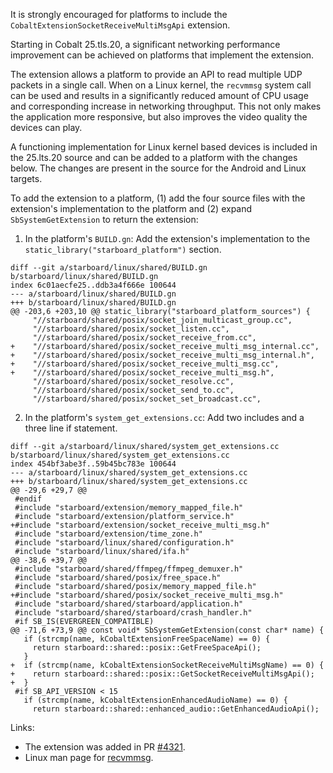 It is strongly encouraged for platforms to include the
`CobaltExtensionSocketReceiveMultiMsgApi` extension.

Starting in Cobalt 25.tls.20, a significant networking performance
improvement can be achieved on platforms that implement the
extension.

The extension allows a platform to provide an API to read multiple
UDP packets in a single call.  When on a Linux kernel, the `recvmmsg`
system call can be used and results in a significantly reduced amount
of CPU usage and corresponding increase in networking throughput.
This not only makes the application more responsive, but also
improves the video quality the devices can play.

A functioning implementation for Linux kernel based devices is
included in the 25.lts.20 source and can be added to a platform with
the changes below.  The changes are present in the source for the
Android and Linux targets.

To add the extension to a platform, (1) add the four source files
with the extension's implementation to the platform and (2) expand
`SbSystemGetExtension` to return the extension:

1.  In the platform's `BUILD.gn`: 
    Add the extension's implementation to the
    `static_library("starboard_platform")` section.

```
diff --git a/starboard/linux/shared/BUILD.gn b/starboard/linux/shared/BUILD.gn
index 6c01aecfe25..ddb3a4f666e 100644
--- a/starboard/linux/shared/BUILD.gn
+++ b/starboard/linux/shared/BUILD.gn
@@ -203,6 +203,10 @@ static_library("starboard_platform_sources") {
     "//starboard/shared/posix/socket_join_multicast_group.cc",
     "//starboard/shared/posix/socket_listen.cc",
     "//starboard/shared/posix/socket_receive_from.cc",
+    "//starboard/shared/posix/socket_receive_multi_msg_internal.cc",
+    "//starboard/shared/posix/socket_receive_multi_msg_internal.h",
+    "//starboard/shared/posix/socket_receive_multi_msg.cc",
+    "//starboard/shared/posix/socket_receive_multi_msg.h",
     "//starboard/shared/posix/socket_resolve.cc",
     "//starboard/shared/posix/socket_send_to.cc",
     "//starboard/shared/posix/socket_set_broadcast.cc",
```

2.  In the platform's `system_get_extensions.cc`: 
    Add two includes and a three line if statement.

```
diff --git a/starboard/linux/shared/system_get_extensions.cc b/starboard/linux/shared/system_get_extensions.cc
index 454bf3abe3f..59b45bc783e 100644
--- a/starboard/linux/shared/system_get_extensions.cc
+++ b/starboard/linux/shared/system_get_extensions.cc
@@ -29,6 +29,7 @@
 #endif
 #include "starboard/extension/memory_mapped_file.h"
 #include "starboard/extension/platform_service.h"
+#include "starboard/extension/socket_receive_multi_msg.h"
 #include "starboard/extension/time_zone.h"
 #include "starboard/linux/shared/configuration.h"
 #include "starboard/linux/shared/ifa.h"
@@ -38,6 +39,7 @@
 #include "starboard/shared/ffmpeg/ffmpeg_demuxer.h"
 #include "starboard/shared/posix/free_space.h"
 #include "starboard/shared/posix/memory_mapped_file.h"
+#include "starboard/shared/posix/socket_receive_multi_msg.h"
 #include "starboard/shared/starboard/application.h"
 #include "starboard/shared/starboard/crash_handler.h"
 #if SB_IS(EVERGREEN_COMPATIBLE)
@@ -71,6 +73,9 @@ const void* SbSystemGetExtension(const char* name) {
   if (strcmp(name, kCobaltExtensionFreeSpaceName) == 0) {
     return starboard::shared::posix::GetFreeSpaceApi();
   }
+  if (strcmp(name, kCobaltExtensionSocketReceiveMultiMsgName) == 0) {
+    return starboard::shared::posix::GetSocketReceiveMultiMsgApi();
+  }
 #if SB_API_VERSION < 15
   if (strcmp(name, kCobaltExtensionEnhancedAudioName) == 0) {
     return starboard::shared::enhanced_audio::GetEnhancedAudioApi();
```

Links:

+   The extension was added in PR [#4321](https://github.com/youtube/cobalt/pull/4321).
+   Linux man page for [recvmmsg](https://man7.org/linux/man-pages/man2/recvmmsg.2.html).

